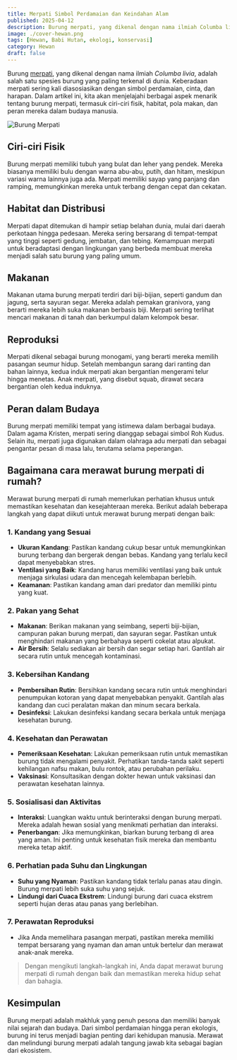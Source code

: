 ```yaml
---
title: Merpati Simbol Perdamaian dan Keindahan Alam
published: 2025-04-12
description: Burung merpati, yang dikenal dengan nama ilmiah Columba livia, adalah salah satu spesies burung yang paling terkenal di dunia.
image: ./cover-hewan.png
tags: [Hewan, Babi Hutan, ekologi, konservasi]
category: Hewan
draft: false
---
```


Burung [merpati](https://id.m.wikipedia.org/wiki/Columbidae), yang dikenal dengan nama ilmiah *Columba livia*, adalah salah satu spesies burung yang paling terkenal di dunia. Keberadaan merpati sering kali diasosiasikan dengan simbol perdamaian, cinta, dan harapan. Dalam artikel ini, kita akan menjelajahi berbagai aspek menarik tentang burung merpati, termasuk ciri-ciri fisik, habitat, pola makan, dan peran mereka dalam budaya manusia.

![Burung Merpati](https://upload.wikimedia.org/wikipedia/commons/2/2b/Rock_dove_-_natures_pics.jpg)

## Ciri-ciri Fisik
Burung merpati memiliki tubuh yang bulat dan leher yang pendek. Mereka biasanya memiliki bulu dengan warna abu-abu, putih, dan hitam, meskipun variasi warna lainnya juga ada. Merpati memiliki sayap yang panjang dan ramping, memungkinkan mereka untuk terbang dengan cepat dan cekatan.

## Habitat dan Distribusi
Merpati dapat ditemukan di hampir setiap belahan dunia, mulai dari daerah perkotaan hingga pedesaan. Mereka sering bersarang di tempat-tempat yang tinggi seperti gedung, jembatan, dan tebing. Kemampuan merpati untuk beradaptasi dengan lingkungan yang berbeda membuat mereka menjadi salah satu burung yang paling umum.

## Makanan
Makanan utama burung merpati terdiri dari biji-bijian, seperti gandum dan jagung, serta sayuran segar. Mereka adalah pemakan granivora, yang berarti mereka lebih suka makanan berbasis biji. Merpati sering terlihat mencari makanan di tanah dan berkumpul dalam kelompok besar.

## Reproduksi
Merpati dikenal sebagai burung monogami, yang berarti mereka memilih pasangan seumur hidup. Setelah membangun sarang dari ranting dan bahan lainnya, kedua induk merpati akan bergantian mengerami telur hingga menetas. Anak merpati, yang disebut squab, dirawat secara bergantian oleh kedua induknya.

## Peran dalam Budaya
Burung merpati memiliki tempat yang istimewa dalam berbagai budaya. Dalam agama Kristen, merpati sering dianggap sebagai simbol Roh Kudus. Selain itu, merpati juga digunakan dalam olahraga adu merpati dan sebagai pengantar pesan di masa lalu, terutama selama peperangan.

## Bagaimana cara merawat burung merpati di rumah?

Merawat burung merpati di rumah memerlukan perhatian khusus untuk memastikan kesehatan dan kesejahteraan mereka. Berikut adalah beberapa langkah yang dapat diikuti untuk merawat burung merpati dengan baik:

### 1. **Kandang yang Sesuai**
   - **Ukuran Kandang**: Pastikan kandang cukup besar untuk memungkinkan burung terbang dan bergerak dengan bebas. Kandang yang terlalu kecil dapat menyebabkan stres.
   - **Ventilasi yang Baik**: Kandang harus memiliki ventilasi yang baik untuk menjaga sirkulasi udara dan mencegah kelembapan berlebih.
   - **Keamanan**: Pastikan kandang aman dari predator dan memiliki pintu yang kuat.

### 2. **Pakan yang Sehat**
   - **Makanan**: Berikan makanan yang seimbang, seperti biji-bijian, campuran pakan burung merpati, dan sayuran segar. Pastikan untuk menghindari makanan yang berbahaya seperti cokelat atau alpukat.
   - **Air Bersih**: Selalu sediakan air bersih dan segar setiap hari. Gantilah air secara rutin untuk mencegah kontaminasi.

### 3. **Kebersihan Kandang**
   - **Pembersihan Rutin**: Bersihkan kandang secara rutin untuk menghindari penumpukan kotoran yang dapat menyebabkan penyakit. Gantilah alas kandang dan cuci peralatan makan dan minum secara berkala.
   - **Desinfeksi**: Lakukan desinfeksi kandang secara berkala untuk menjaga kesehatan burung.

### 4. **Kesehatan dan Perawatan**
   - **Pemeriksaan Kesehatan**: Lakukan pemeriksaan rutin untuk memastikan burung tidak mengalami penyakit. Perhatikan tanda-tanda sakit seperti kehilangan nafsu makan, bulu rontok, atau perubahan perilaku.
   - **Vaksinasi**: Konsultasikan dengan dokter hewan untuk vaksinasi dan perawatan kesehatan lainnya.

### 5. **Sosialisasi dan Aktivitas**
   - **Interaksi**: Luangkan waktu untuk berinteraksi dengan burung merpati. Mereka adalah hewan sosial yang menikmati perhatian dan interaksi.
   - **Penerbangan**: Jika memungkinkan, biarkan burung terbang di area yang aman. Ini penting untuk kesehatan fisik mereka dan membantu mereka tetap aktif.

### 6. **Perhatian pada Suhu dan Lingkungan**
   - **Suhu yang Nyaman**: Pastikan kandang tidak terlalu panas atau dingin. Burung merpati lebih suka suhu yang sejuk.
   - **Lindungi dari Cuaca Ekstrem**: Lindungi burung dari cuaca ekstrem seperti hujan deras atau panas yang berlebihan.

### 7. **Perawatan Reproduksi**
   - Jika Anda memelihara pasangan merpati, pastikan mereka memiliki tempat bersarang yang nyaman dan aman untuk bertelur dan merawat anak-anak mereka.

> Dengan mengikuti langkah-langkah ini, Anda dapat merawat burung merpati di rumah dengan baik dan memastikan mereka hidup sehat dan bahagia.

## Kesimpulan
Burung merpati adalah makhluk yang penuh pesona dan memiliki banyak nilai sejarah dan budaya. Dari simbol perdamaian hingga peran ekologis, burung ini terus menjadi bagian penting dari kehidupan manusia. Merawat dan melindungi burung merpati adalah tangung jawab kita sebagai bagian dari ekosistem.
